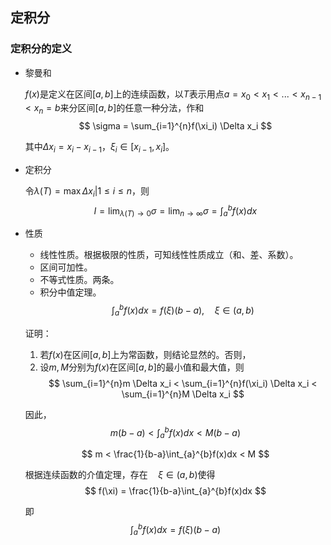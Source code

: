 ## 定积分
### 定积分的定义
- 黎曼和

    $f(x)$是定义在区间$[a,b]$上的连续函数，以$T$表示用点$a = x_0 < x_1 < ... < x_{n-1} < x_n = b$来分区间$[a,b]$的任意一种分法，作和
    $$
    \sigma = \sum_{i=1}^{n}f(\xi_i) \Delta x_i
    $$
    
    其中$\Delta x_i = x_i - x_{i-1}$，$\xi_i \in [x_{i-1}, x_i]$。
- 定积分

    令$\lambda(T) = \max{\Delta x_i | 1 \le i \le n}$，则
    $$
    I = \lim_{\lambda(T) \to 0} \sigma = 
    \lim_{n \to \infty} \sigma = \int_{a}^{b}f(x)dx
    $$
    
- 性质

    - 线性性质。根据极限的性质，可知线性性质成立（和、差、系数）。
    - 区间可加性。
    - 不等式性质。两条。
    - 积分中值定理。
    $$
    \int_{a}^{b}f(x)dx = f(\xi)(b-a), \quad \xi \in (a,b)
    $$
    
    
    证明：
    1. 若$f(x)$在区间$[a,b]$上为常函数，则结论显然的。否则，
    2. 设$m,\,M$分别为$f(x)$在区间$[a,b]$的最小值和最大值，则
    $$
    \sum_{i=1}^{n}m \Delta x_i <
    \sum_{i=1}^{n}f(\xi_i) \Delta x_i <
    \sum_{i=1}^{n}M \Delta x_i
    $$
    
    因此，
    $$
    m(b-a) <
    \int_{a}^{b}f(x)dx <
    M(b-a)
    $$
    
    $$
    m < 
    \frac{1}{b-a}\int_{a}^{b}f(x)dx <
    M
    $$
    
    根据连续函数的介值定理，存在$\quad \xi \in (a,b)$使得
    $$
    f(\xi) = \frac{1}{b-a}\int_{a}^{b}f(x)dx
    $$
    
    即
    $$
    \int_{a}^{b}f(x)dx = f(\xi)(b-a)
    $$
    
    
